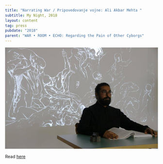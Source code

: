 ```yaml
---
title: "Narrating War / Pripovedovanje vojne: Ali Akbar Mehta "
subtitle: My Night, 2018
layout: content
tag: press
pubdate: "2018"
parent: "WAR • ROOM • ECHO: Regarding the Pain of Other Cyborgs"
---
```

![](assets/img/narrating-war-pripovedovanje-vojne-ali-akbar-mehta.jpg)

Read [here](https://mynight.si/events/narrating-war-pripovedovanje-vojne-ali-akbar-mehta/)
